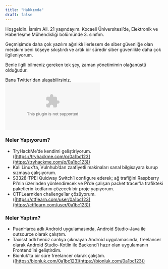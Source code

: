 ```yaml
---
title: "Hakkımda"
draft: false
---
```


Hoşgeldin. İsmim Ali. 21 yaşındayım. Kocaeli Üniversitesi’de, Elektronik ve Haberleşme Mühendisliği bölümünde 3. sınıfım.

Geçmişimde daha çok yazılım ağırlıklı ilerlesem de siber güvenliğe olan merakım beni köşeye sıkıştırdı ve artık bir süredir siber güvenlikle daha çok ilgileniyorum.

Benle ilgili bilmeniz gereken tek şey, zaman yönetimimin olağanüstü olduğudur.

Bana Twitter'dan ulaşabilirsiniz.
[![Twitter URL](github.com)](https://twitter.com/0xdak)

### Neler Yapıyorum?
- TryHackMe’de kendimi geliştiriyorum. ([https://tryhackme.com/p/0a1bc123](https://tryhackme.com/p/0a1bc123))
- Kali Linux’ta, Vulnhub’dan zaafiyetli makinaları sanal bilgisayara kurup sızmaya çalışıyorum.
- S3328-TPEI Quidway Switch’i configure ederek; ağ trafiğini Raspberry Pi’nin üzerinden yönlendirecek ve Pi’de çalışan packet tracer’la trafikteki paketlerin kodlarını çözecek bir proje yapıyorum.
- CTFLearn’den challenge’lar çözüyorum. ([https://ctflearn.com/user/0a1bc123](https://ctflearn.com/user/0a1bc123))

### Neler Yaptım?

- PuanHarca adlı Android uygulamasında, Android Studio-Java ile outsource olarak çalıştım.
- Taxisst adlı henüz canlıya çıkmayan Android uygulamasında, freelancer olarak Android Studio-Kotlin ile Backend’i hazır olan uygulamanın Frontend’ini geliştirdim.
- Bionluk’ta bir süre freelancer olarak çalıştım. ([https://bionluk.com/0a1bc123](https://bionluk.com/0a1bc123))